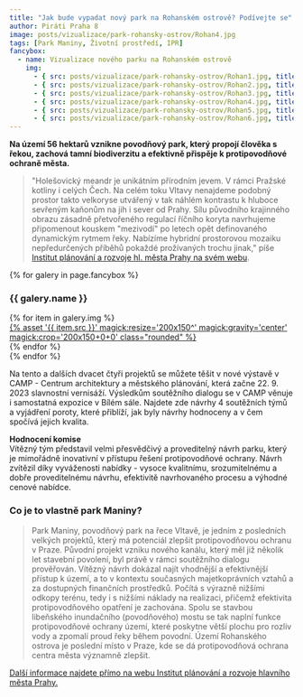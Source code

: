 ```yaml
---
title: "Jak bude vypadat nový park na Rohanském ostrově? Podívejte se"
author: Piráti Praha 8
image: posts/vizualizace/park-rohansky-ostrov/Rohan4.jpg
tags: [Park Maniny, Životní prostředí, IPR]
fancybox:
  - name: Vizualizace nového parku na Rohanském ostrově
    img:
      - { src: posts/vizualizace/park-rohansky-ostrov/Rohan1.jpg, title: Vítězný návrh parku (OMGEVING+FISER+VRV+SINDLAR (BE/CZ)) }
      - { src: posts/vizualizace/park-rohansky-ostrov/Rohan2.jpg, title: Vítězný návrh parku (OMGEVING+FISER+VRV+SINDLAR (BE/CZ)) }
      - { src: posts/vizualizace/park-rohansky-ostrov/Rohan3.jpg, title: Vítězný návrh parku (OMGEVING+FISER+VRV+SINDLAR (BE/CZ)) }
      - { src: posts/vizualizace/park-rohansky-ostrov/Rohan4.jpg, title: Vítězný návrh parku (OMGEVING+FISER+VRV+SINDLAR (BE/CZ)) }
      - { src: posts/vizualizace/park-rohansky-ostrov/Rohan5.jpg, title: Vítězný návrh parku (OMGEVING+FISER+VRV+SINDLAR (BE/CZ)) }
      - { src: posts/vizualizace/park-rohansky-ostrov/Rohan6.jpg, title: Vítězný návrh parku (OMGEVING+FISER+VRV+SINDLAR (BE/CZ)) }
---
```


**Na území 56 hektarů vznikne povodňový park, který propojí člověka s řekou, zachová tamní biodiverzitu a efektivně přispěje k protipovodňové ochraně města.**

>"Holešovický meandr je unikátním přírodním jevem. V rámci Pražské kotliny i celých Čech. Na celém toku Vltavy nenajdeme podobný prostor takto velkoryse utvářený v tak náhlém kontrastu k hluboce sevřeným kaňonům na jih i sever od Prahy. Sílu původního krajinného obrazu zásadně přetvořeného regulací říčního koryta navrhujeme připomenout kouskem "mezivodí" po letech opět definovaného dynamickým rytmem řeky. Nabízíme hybridní prostorovou mozaiku nepředurčených příběhů pokaždé prožívaných trochu jinak," píše [Institut plánování a rozvoje hl. města Prahy na svém webu](https://iprpraha.cz/projekt/38/rohansky-ostrov).

{% for galery in page.fancybox %}
<div class="mt-4">
  <h3>{{ galery.name }}</h3>
  <div class="grid grid-cols-4 gap-4">
  {% for item in galery.img %}
    <div class="">
      <a data-fancybox="gallery" href="{% asset '{{ item.src }}' @path %}" data-caption="{{ item.title }}">{% asset '{{ item.src }}' magick:resize='200x150^' magick:gravity='center' magick:crop='200x150+0+0' class="rounded" %}</a>
    </div>
  {% endfor %}
  </div>
</div>
{% endfor %}
<br/>

Na tento a dalších dvacet čtyři projektů se můžete těšit v nové výstavě v CAMP - Centrum architektury a městského plánování, která začne 22. 9. 2023 slavnostní vernisáží. Výsledkům soutěžního dialogu se v CAMP věnuje i samostatná expozice v Bílém sále. Najdete zde návrhy 4 soutěžních týmů a vyjádření poroty, které přiblíží, jak byly návrhy hodnoceny a v čem spočívá jejich kvalita.

<div class="inline-flex flex-col sm:flex-row space-y-8 sm:space-y-0 sm:space-x-8">
  <div class="inline-flex flex-col space-y-2">
    <span class="alert alert--black">
      <i class="alert__icon ico--pirati"></i>
      <span><b>Hodnocení komise</b><br />Vítězný tým představil velmi přesvědčivý a proveditelný návrh parku, který je mimořádně inovativní v přístupu řešení protipovodňové ochrany. Návrh zvítězil díky vyváženosti nabídky - vysoce kvalitnímu, srozumitelnému a dobře proveditelnému návrhu, efektivitě navrhovaného procesu a výhodné cenové nabídce. </span>
    </span>
  </div>
</div>

### Co je to vlastně park Maniny?
> Park Maniny, povodňový park na řece Vltavě, je jedním z posledních velkých projektů, který má potenciál zlepšit protipovodňovou ochranu v Praze. Původní projekt vzniku nového kanálu, který měl již několik let stavební povolení, byl právě v rámci soutěžního dialogu prověřován. Vítězný návrh dokázal najít vhodnější a efektivnější přístup k území, a to v kontextu současných majetkoprávních vztahů a za dostupných finančních prostředků. Počítá s výrazně nižšími odkopy terénu, tedy i s nižšími náklady na realizaci, přičemž efektivita protipovodňového opatření je zachována. Spolu se stavbou libeňského inundačního (povodňového) mostu se tak naplní funkce protipovodňové ochrany území, které poskytne větší plochu pro rozliv vody a zpomalí proud řeky během povodní. Území Rohanského ostrova je poslední místo v Praze, kde se dá protipovodňová ochrana centra města významně zlepšit.

[Další informace najdete přímo na webu Institut plánování a rozvoje hlavního města Prahy.](https://iprpraha.cz/projekt/38/rohansky-ostrov)
